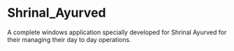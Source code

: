 # Shrinal_Ayurved
A complete windows application specially developed for Shrinal Ayurved for their managing their day to day operations.
